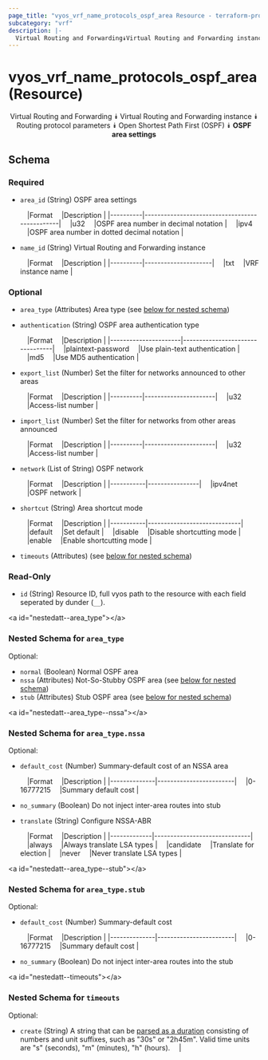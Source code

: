 ```yaml
---
page_title: "vyos_vrf_name_protocols_ospf_area Resource - terraform-provider-vyos"
subcategory: "vrf"
description: |-
  Virtual Routing and Forwarding⯯Virtual Routing and Forwarding instance⯯Routing protocol parameters⯯Open Shortest Path First (OSPF)⯯OSPF area settings
---
```


# vyos_vrf_name_protocols_ospf_area (Resource)
<center>

Virtual Routing and Forwarding
⯯
Virtual Routing and Forwarding instance
⯯
Routing protocol parameters
⯯
Open Shortest Path First (OSPF)
⯯
**OSPF area settings**


</center>

## Schema

### Required

- `area_id` (String) OSPF area settings

    &emsp;|Format  &emsp;|Description                                  |
    |----------|-----------------------------------------------|
    &emsp;|u32     &emsp;|OSPF area number in decimal notation         |
    &emsp;|ipv4    &emsp;|OSPF area number in dotted decimal notation  |
- `name_id` (String) Virtual Routing and Forwarding instance

    &emsp;|Format  &emsp;|Description        |
    |----------|---------------------|
    &emsp;|txt     &emsp;|VRF instance name  |

### Optional

- `area_type` (Attributes) Area type (see [below for nested schema](#nestedatt--area_type))
- `authentication` (String) OSPF area authentication type

    &emsp;|Format              &emsp;|Description                    |
    |----------------------|---------------------------------|
    &emsp;|plaintext-password  &emsp;|Use plain-text authentication  |
    &emsp;|md5                 &emsp;|Use MD5 authentication         |
- `export_list` (Number) Set the filter for networks announced to other areas

    &emsp;|Format  &emsp;|Description         |
    |----------|----------------------|
    &emsp;|u32     &emsp;|Access-list number  |
- `import_list` (Number) Set the filter for networks from other areas announced

    &emsp;|Format  &emsp;|Description         |
    |----------|----------------------|
    &emsp;|u32     &emsp;|Access-list number  |
- `network` (List of String) OSPF network

    &emsp;|Format   &emsp;|Description   |
    |-----------|----------------|
    &emsp;|ipv4net  &emsp;|OSPF network  |
- `shortcut` (String) Area shortcut mode

    &emsp;|Format   &emsp;|Description                |
    |-----------|-----------------------------|
    &emsp;|default  &emsp;|Set default                |
    &emsp;|disable  &emsp;|Disable shortcutting mode  |
    &emsp;|enable   &emsp;|Enable shortcutting mode   |
- `timeouts` (Attributes) (see [below for nested schema](#nestedatt--timeouts))

### Read-Only

- `id` (String) Resource ID, full vyos path to the resource with each field seperated by dunder (`__`).

&lt;a id=&#34;nestedatt--area_type&#34;&gt;&lt;/a&gt;
### Nested Schema for `area_type`

Optional:

- `normal` (Boolean) Normal OSPF area
- `nssa` (Attributes) Not-So-Stubby OSPF area (see [below for nested schema](#nestedatt--area_type--nssa))
- `stub` (Attributes) Stub OSPF area (see [below for nested schema](#nestedatt--area_type--stub))

&lt;a id=&#34;nestedatt--area_type--nssa&#34;&gt;&lt;/a&gt;
### Nested Schema for `area_type.nssa`

Optional:

- `default_cost` (Number) Summary-default cost of an NSSA area

    &emsp;|Format      &emsp;|Description           |
    |--------------|------------------------|
    &emsp;|0-16777215  &emsp;|Summary default cost  |
- `no_summary` (Boolean) Do not inject inter-area routes into stub
- `translate` (String) Configure NSSA-ABR

    &emsp;|Format     &emsp;|Description                 |
    |-------------|------------------------------|
    &emsp;|always     &emsp;|Always translate LSA types  |
    &emsp;|candidate  &emsp;|Translate for election      |
    &emsp;|never      &emsp;|Never translate LSA types   |


&lt;a id=&#34;nestedatt--area_type--stub&#34;&gt;&lt;/a&gt;
### Nested Schema for `area_type.stub`

Optional:

- `default_cost` (Number) Summary-default cost

    &emsp;|Format      &emsp;|Description           |
    |--------------|------------------------|
    &emsp;|0-16777215  &emsp;|Summary default cost  |
- `no_summary` (Boolean) Do not inject inter-area routes into the stub



&lt;a id=&#34;nestedatt--timeouts&#34;&gt;&lt;/a&gt;
### Nested Schema for `timeouts`

Optional:

- `create` (String) A string that can be [parsed as a duration](https://pkg.go.dev/time#ParseDuration) consisting of numbers and unit suffixes, such as &#34;30s&#34; or &#34;2h45m&#34;. Valid time units are &#34;s&#34; (seconds), &#34;m&#34; (minutes), &#34;h&#34; (hours).  &emsp;|
